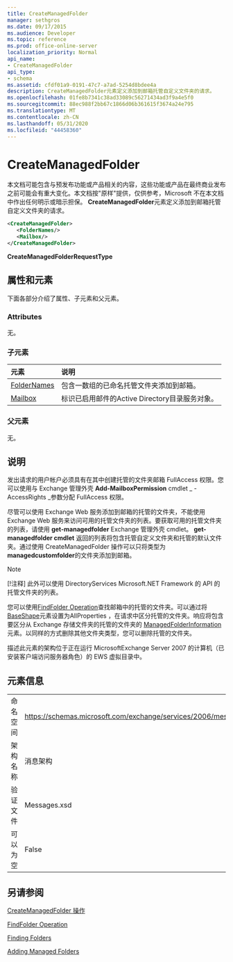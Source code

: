 ```yaml
---
title: CreateManagedFolder
manager: sethgros
ms.date: 09/17/2015
ms.audience: Developer
ms.topic: reference
ms.prod: office-online-server
localization_priority: Normal
api_name:
- CreateManagedFolder
api_type:
- schema
ms.assetid: cfdf01a9-0191-47c7-a7ad-5254d8bdee4a
description: CreateManagedFolder元素定义添加到邮箱托管自定义文件夹的请求。
ms.openlocfilehash: 01fe8b7341c38ad33089c56271434ad3f9a4e5f0
ms.sourcegitcommit: 88ec988f2bb67c1866d06b361615f3674a24e795
ms.translationtype: MT
ms.contentlocale: zh-CN
ms.lasthandoff: 05/31/2020
ms.locfileid: "44458360"
---
```

# <a name="createmanagedfolder"></a>CreateManagedFolder

本文档可能包含与预发布功能或产品相关的内容，这些功能或产品在最终商业发布之前可能会有重大变化。本文档按"原样"提供，仅供参考，Microsoft 不在本文档中作出任何明示或暗示担保。 **CreateManagedFolder**元素定义添加到邮箱托管自定义文件夹的请求。 
  
```xml
<CreateManagedFolder>
   <FolderNames/>
   <Mailbox/>
</CreateManagedFolder>
```

 **CreateManagedFolderRequestType**
## <a name="attributes-and-elements"></a>属性和元素

下面各部分介绍了属性、子元素和父元素。
  
### <a name="attributes"></a>Attributes

无。
  
### <a name="child-elements"></a>子元素

|**元素**|**说明**|
|:-----|:-----|
|[FolderNames](foldernames.md) <br/> |包含一数组的已命名托管文件夹添加到邮箱。  <br/> |
|[Mailbox](mailbox.md) <br/> |标识已启用邮件的Active Directory目录服务对象。  <br/> |
   
### <a name="parent-elements"></a>父元素

无。
  
## <a name="remarks"></a>说明

发出请求的用户帐户必须具有在其中创建托管的文件夹邮箱 FullAccess 权限。您可以使用与 Exchange 管理外壳 **Add-MailboxPermission** cmdlet  _ -AccessRights _参数分配 FullAccess 权限。 
  
尽管可以使用 Exchange Web 服务添加到邮箱的托管的文件夹，不能使用 Exchange Web 服务来访问可用的托管文件夹的列表。要获取可用的托管文件夹的列表，请使用 **get-managedfolder** Exchange 管理外壳 cmdlet。 **get-managedfolder cmdlet** 返回的列表将包含托管自定义文件夹和托管的默认文件夹。通过使用 CreateManagedFolder 操作可以只将类型为 **managedcustomfolder**的文件夹添加到邮箱。 
  
> [!NOTE]
> [!注释] 此外可以使用 DirectoryServices Microsoft.NET Framework 的 API 的托管文件夹的列表。 
  
您可以使用[FindFolder Operation](findfolder-operation.md)查找邮箱中的托管的文件夹。可以通过将[BaseShape](baseshape.md)元素设置为AllProperties ，在请求中区分托管的文件夹。响应将包含要区分从 Exchange 存储文件夹的托管的文件夹的 [ManagedFolderInformation](managedfolderinformation.md)元素。以同样的方式删除其他文件夹类型，您可以删除托管的文件夹。 
  
描述此元素的架构位于正在运行 MicrosoftExchange Server 2007 的计算机（已安装客户端访问服务器角色）的 EWS 虚拟目录中。
  
## <a name="element-information"></a>元素信息

|||
|:-----|:-----|
|命名空间  <br/> |https://schemas.microsoft.com/exchange/services/2006/messages  <br/> |
|架构名称  <br/> |消息架构  <br/> |
|验证文件  <br/> |Messages.xsd  <br/> |
|可以为空  <br/> |False  <br/> |
   
## <a name="see-also"></a>另请参阅



[CreateManagedFolder 操作](createmanagedfolder-operation.md)
  
[FindFolder Operation](findfolder-operation.md)


[Finding Folders](https://msdn.microsoft.com/library/9124d868-017a-43f0-b915-5c0082cacec9%28Office.15%29.aspx)
  
[Adding Managed Folders](https://msdn.microsoft.com/library/846658c6-7043-40fb-8439-19f97c2a967f%28Office.15%29.aspx)

